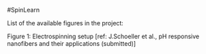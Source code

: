 #SpinLearn

List of the available figures in the project:

Figure 1: Electrospinning setup [ref: J.Schoeller et al., pH responsive nanofibers and their applications (submitted)]

